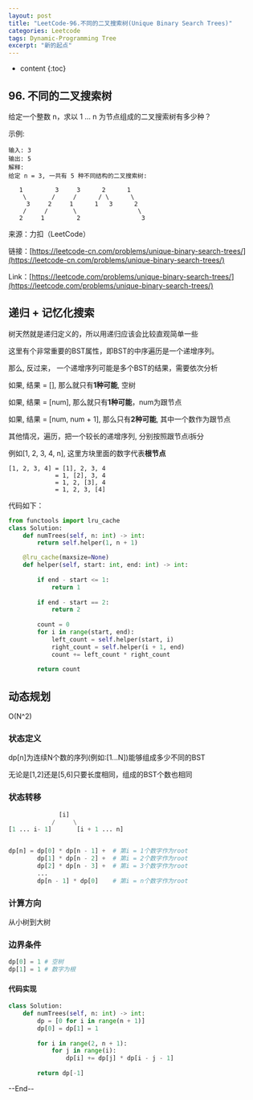 ```yaml
---
layout: post
title: "LeetCode-96.不同的二叉搜索树(Unique Binary Search Trees)"
categories: Leetcode
tags: Dynamic-Programming Tree
excerpt: "新的起点"
---
```


* content
{:toc}

## 96. 不同的二叉搜索树

给定一个整数 n，求以 1 ... n 为节点组成的二叉搜索树有多少种？

示例:

```
输入: 3
输出: 5
解释:
给定 n = 3, 一共有 5 种不同结构的二叉搜索树:

   1         3     3      2      1
    \       /     /      / \      \
     3     2     1      1   3      2
    /     /       \                 \
   2     1         2                 3
```

来源：力扣（LeetCode）

链接：[https://leetcode-cn.com/problems/unique-binary-search-trees/](https://leetcode-cn.com/problems/unique-binary-search-trees/)

Link：[https://leetcode.com/problems/unique-binary-search-trees/](https://leetcode.com/problems/unique-binary-search-trees/)


## 递归 + 记忆化搜索

树天然就是递归定义的，所以用递归应该会比较直观简单一些

这里有个非常重要的BST属性，即BST的中序遍历是一个递增序列。

那么, 反过来， 一个递增序列可能是多个BST的结果，需要依次分析

如果, 结果 = [], 那么就只有**1种可能**, 空树

如果, 结果 = [num], 那么就只有**1种可能**，num为跟节点

如果, 结果 = [num, num + 1], 那么只有**2种可能**, 其中一个数作为跟节点

其他情况，遍历，把一个较长的递增序列, 分别按照跟节点i拆分

例如[1, 2, 3, 4, n], 这里方块里面的数字代表**根节点**

```
[1, 2, 3, 4] = [1], 2, 3, 4
             = 1, [2], 3, 4
             = 1, 2, [3], 4
             = 1, 2, 3, [4]
```

代码如下：

```python
from functools import lru_cache
class Solution:
    def numTrees(self, n: int) -> int:
        return self.helper(1, n + 1)

    @lru_cache(maxsize=None)  
    def helper(self, start: int, end: int) -> int:
        
        if end - start <= 1:
            return 1
        
        if end - start == 2:
            return 2
        
        count = 0
        for i in range(start, end):
            left_count = self.helper(start, i)
            right_count = self.helper(i + 1, end)
            count += left_count * right_count
            
        return count
```

## 动态规划

O(N^2)

### 状态定义

dp[n]为连续N个数的序列(例如:[1...N])能够组成多少不同的BST

无论是[1,2]还是[5,6]只要长度相同，组成的BST个数也相同

### 状态转移

```python
              [i]
            /     \
[1 ... i- 1]       [i + 1 ... n]


dp[n] = dp[0] * dp[n - 1] +  # 第i = 1个数字作为root
        dp[1] * dp[n - 2] +  # 第i = 2个数字作为root
        dp[2] * dp[n - 3] +  # 第i = 3个数字作为root
        ...
        dp[n - 1] * dp[0]    # 第i = n个数字作为root
```

### 计算方向

从小树到大树

### 边界条件

```python
dp[0] = 1 # 空树
dp[1] = 1 # 数字为根
```

#### 代码实现

```python
class Solution:
    def numTrees(self, n: int) -> int:
        dp = [0 for i in range(n + 1)]
        dp[0] = dp[1] = 1
        
        for i in range(2, n + 1):
            for j in range(i):
                dp[i] += dp[j] * dp[i - j - 1]
                
        return dp[-1]
```
--End--

